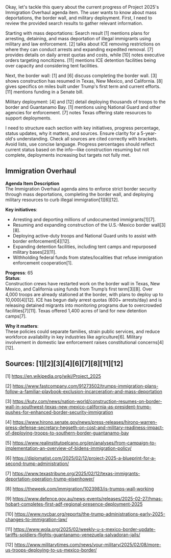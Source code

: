 <think>
Okay, let's tackle this query about the current progress of Project 2025's Immigration Overhaul agenda item. The user wants to know about mass deportations, the border wall, and military deployment. First, I need to review the provided search results to gather relevant information.

Starting with mass deportations: Search result [1] mentions plans for arresting, detaining, and mass deportation of illegal immigrants using military and law enforcement. [2] talks about ICE removing restrictions on where they can conduct arrests and expanding expedited removal. [7] provides details on daily arrest quotas and costs, while [10] notes executive orders targeting noncitizens. [11] mentions ICE detention facilities being over capacity and considering tent facilities.

Next, the border wall: [1] and [6] discuss completing the border wall. [3] shows construction has resumed in Texas, New Mexico, and California. [8] gives specifics on miles built under Trump's first term and current efforts. [11] mentions funding in a Senate bill.

Military deployment: [4] and [12] detail deploying thousands of troops to the border and Guantanamo Bay. [1] mentions using National Guard and other agencies for enforcement. [7] notes Texas offering state resources to support deployments.

I need to structure each section with key initiatives, progress percentage, status updates, why it matters, and sources. Ensure clarity for a 5-year-old's understanding. Check all sources are cited correctly with brackets. Avoid lists, use concise language. Progress percentages should reflect current status based on the info—like construction resuming but not complete, deployments increasing but targets not fully met.
</think>

**Immigration Overhaul**  
---  
**Agenda Item Description**  
The Immigration Overhaul agenda aims to enforce strict border security through mass deportations, completing the border wall, and deploying military resources to curb illegal immigration[1][6][12].  

**Key initiatives**:  
- Arresting and deporting millions of undocumented immigrants[1][7].  
- Resuming and expanding construction of the U.S.-Mexico border wall[3][8].  
- Deploying active-duty troops and National Guard units to assist with border enforcement[4][12].  
- Expanding detention facilities, including tent camps and repurposed military bases[2][11].  
- Withholding federal funds from states/localities that refuse immigration enforcement cooperation[1].  

**Progress**: 65  
**Status**:  
Construction crews have restarted work on the border wall in Texas, New Mexico, and California using funds from Trump’s first term[3][8]. Over 4,000 troops are already stationed at the border, with plans to deploy up to 10,000[4][12]. ICE has begun daily arrest quotas (600+ arrests/day) and is releasing detained migrants into monitoring programs due to overcrowded facilities[7][11]. Texas offered 1,400 acres of land for new detention camps[7].  

**Why it matters**:  
These policies could separate families, strain public services, and reduce workforce availability in key industries like agriculture[6]. Military involvement in domestic law enforcement raises constitutional concerns[4][12].  

**Sources**: [1][2][3][4][6][7][8][11][12]
---
[1] https://en.wikipedia.org/wiki/Project_2025

[2] https://www.fastcompany.com/91273502/trumps-immigration-plans-follow-a-familiar-playbook-exclusion-incarceration-and-mass-deportation

[3] https://kutv.com/news/nation-world/construction-resumes-on-border-wall-in-southwest-texas-new-mexico-california-as-president-trump-pushes-for-enhanced-border-security-immigration

[4] https://www.hirono.senate.gov/news/press-releases/hirono-warren-press-defense-secretary-hegseth-on-cost-and-military-readiness-impact-of-deploying-troops-to-southern-border-guantanamo-bay

[5] https://www.realinstitutoelcano.org/en/analyses/from-campaign-to-implementation-an-overview-of-bidens-immigration-policy/

[6] https://diplomatist.com/2025/02/12/project-2025-a-blueprint-for-a-second-trump-administration/

[7] https://www.texastribune.org/2025/02/12/texas-immigrants-deportation-operation-trump-eisenhower/

[8] https://theweek.com/immigration/1023983/is-trumps-wall-working

[9] https://www.defence.gov.au/news-events/releases/2025-02-27/hmas-hobart-completes-first-adf-regional-presence-deployment-2025

[10] https://www.nycbar.org/reports/the-trump-administrations-early-2025-changes-to-immigration-law/

[11] https://www.wola.org/2025/02/weekly-u-s-mexico-border-update-tariffs-soldiers-flights-guantanamo-venezuela-salvadoran-jails/

[12] https://www.militarytimes.com/news/your-military/2025/02/08/more-us-troops-deploying-to-us-mexico-border/
